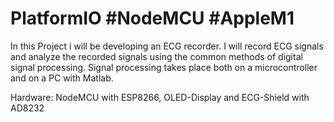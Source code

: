 # PlatformIO #NodeMCU #AppleM1


In this Project i will be developing an ECG recorder. I will record ECG signals and analyze the recorded signals using the common methods of digital signal processing. Signal processing takes place both on a microcontroller and on a PC with Matlab.

Hardware: NodeMCU with ESP8266, OLED-Display and ECG-Shield with AD8232
